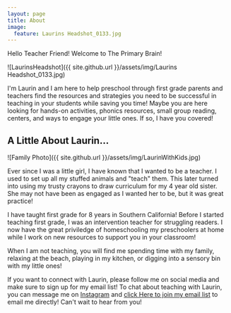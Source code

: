 ```yaml
---
layout: page
title: About
image:
  feature: Laurins Headshot_0133.jpg
---
```

Hello Teacher Friend! Welcome to The Primary Brain! 

![LaurinsHeadshot]({{ site.github.url }}/assets/img/Laurins Headshot_0133.jpg)

I'm Laurin and I am here to help preschool through first grade parents and teachers find the resources and strategies you need to be successful in teaching in your students while saving you time! Maybe you are here looking for hands-on activities, phonics resources, small group reading, centers, and ways to engage your little ones. If so, I have you covered!

## A Little About Laurin...

![Family Photo]({{ site.github.url }}/assets/img/LaurinWithKids.jpg)

Ever since I was a little girl, I have known that I wanted to be a teacher. I used to set up all my stuffed animals and "teach" them. This later turned into using my trusty crayons to draw curriculum for my 4 year old sister. She may not have been as engaged as I wanted her to be, but it was great practice! 

I have taught first grade for 8 years in Southern California! Before I started teaching first grade, I was an intervention teacher for struggling readers. I now have the great priviledge of homeschooling my preschoolers at home while I work on new resources to support you in your classroom!

When I am not teaching, you will find me spending time with my family, relaxing at the beach, playing in my kitchen, or digging into a sensory bin with my little ones!

If you want to connect with Laurin, please follow me on social media and make sure to sign up for my email list!
To chat about teaching with Laurin, you can message me on [Instagram](https://www.instagram.com/theprimarybrain/) and [click Here to join my email list](https://theprimarybrain.com/menu/email-list/) to email me directly! Can't wait to hear from you!